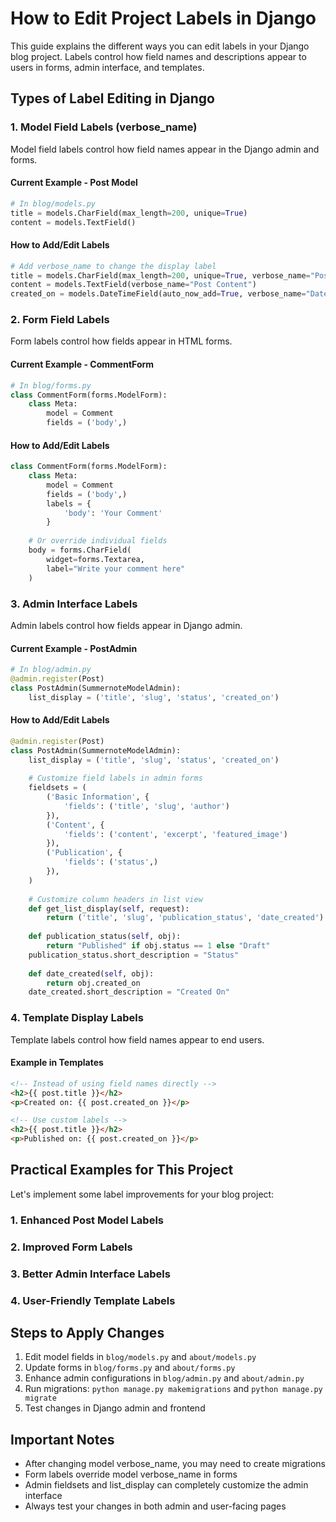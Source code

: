 # How to Edit Project Labels in Django

This guide explains the different ways you can edit labels in your Django blog project. Labels control how field names and descriptions appear to users in forms, admin interface, and templates.

## Types of Label Editing in Django

### 1. Model Field Labels (verbose_name)

Model field labels control how field names appear in the Django admin and forms.

#### Current Example - Post Model
```python
# In blog/models.py
title = models.CharField(max_length=200, unique=True)
content = models.TextField()
```

#### How to Add/Edit Labels
```python
# Add verbose_name to change the display label
title = models.CharField(max_length=200, unique=True, verbose_name="Post Title")
content = models.TextField(verbose_name="Post Content")
created_on = models.DateTimeField(auto_now_add=True, verbose_name="Date Created")
```

### 2. Form Field Labels

Form labels control how fields appear in HTML forms.

#### Current Example - CommentForm
```python
# In blog/forms.py
class CommentForm(forms.ModelForm):
    class Meta:
        model = Comment
        fields = ('body',)
```

#### How to Add/Edit Labels
```python
class CommentForm(forms.ModelForm):
    class Meta:
        model = Comment
        fields = ('body',)
        labels = {
            'body': 'Your Comment'
        }
    
    # Or override individual fields
    body = forms.CharField(
        widget=forms.Textarea,
        label="Write your comment here"
    )
```

### 3. Admin Interface Labels

Admin labels control how fields appear in Django admin.

#### Current Example - PostAdmin
```python
# In blog/admin.py
@admin.register(Post)
class PostAdmin(SummernoteModelAdmin):
    list_display = ('title', 'slug', 'status', 'created_on')
```

#### How to Add/Edit Labels
```python
@admin.register(Post)
class PostAdmin(SummernoteModelAdmin):
    list_display = ('title', 'slug', 'status', 'created_on')
    
    # Customize field labels in admin forms
    fieldsets = (
        ('Basic Information', {
            'fields': ('title', 'slug', 'author')
        }),
        ('Content', {
            'fields': ('content', 'excerpt', 'featured_image')
        }),
        ('Publication', {
            'fields': ('status',)
        }),
    )
    
    # Customize column headers in list view
    def get_list_display(self, request):
        return ('title', 'slug', 'publication_status', 'date_created')
    
    def publication_status(self, obj):
        return "Published" if obj.status == 1 else "Draft"
    publication_status.short_description = "Status"
    
    def date_created(self, obj):
        return obj.created_on
    date_created.short_description = "Created On"
```

### 4. Template Display Labels

Template labels control how field names appear to end users.

#### Example in Templates
```html
<!-- Instead of using field names directly -->
<h2>{{ post.title }}</h2>
<p>Created on: {{ post.created_on }}</p>

<!-- Use custom labels -->
<h2>{{ post.title }}</h2>
<p>Published on: {{ post.created_on }}</p>
```

## Practical Examples for This Project

Let's implement some label improvements for your blog project:

### 1. Enhanced Post Model Labels
### 2. Improved Form Labels  
### 3. Better Admin Interface Labels
### 4. User-Friendly Template Labels

## Steps to Apply Changes

1. Edit model fields in `blog/models.py` and `about/models.py`
2. Update forms in `blog/forms.py` and `about/forms.py`  
3. Enhance admin configurations in `blog/admin.py` and `about/admin.py`
4. Run migrations: `python manage.py makemigrations` and `python manage.py migrate`
5. Test changes in Django admin and frontend

## Important Notes

- After changing model verbose_name, you may need to create migrations
- Form labels override model verbose_name in forms
- Admin fieldsets and list_display can completely customize the admin interface
- Always test your changes in both admin and user-facing pages